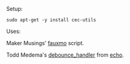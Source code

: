 Setup:

```sudo apt-get -y install cec-utils```

Uses:

Maker Musings' [fauxmo](https://github.com/makermusings/fauxmo) script.

Todd Medema's [debounce_handler](https://github.com/toddmedema/echo/blob/master/debounce_handler.py) from [echo](https://github.com/toddmedema/echo).

